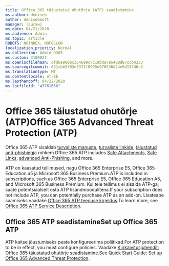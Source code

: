```yaml
---
title: Office 365 täiustatud ohutõrje (ATP) seadistamine
ms.author: deniseb
author: denisebmsft
manager: laurawi
ms.date: 04/21/2020
ms.audience: Admin
ms.topic: article
ROBOTS: NOINDEX, NOFOLLOW
localization_priority: Normal
ms.collection: Admin_O365
ms.custom: 3100021
ms.openlocfilehash: dfd6e900bc364699c7c19bda795408d87ccb4333
ms.sourcegitcommit: 631cbb5f03e5371f0995e976536d24e9d13746c3
ms.translationtype: MT
ms.contentlocale: et-EE
ms.lasthandoff: 04/22/2020
ms.locfileid: "43761666"
---
```

# <a name="office-365-advanced-threat-protection-atp"></a><span data-ttu-id="fb161-102">Office 365 täiustatud ohutõrje (ATP)</span><span class="sxs-lookup"><span data-stu-id="fb161-102">Office 365 Advanced Threat Protection (ATP)</span></span>

<span data-ttu-id="fb161-103">Office 365 ATP sisaldab [turvaliste manuste](https://docs.microsoft.com/office365/securitycompliance/atp-safe-attachments), [turvaliste linkide](https://docs.microsoft.com/office365/securitycompliance/atp-safe-links), [täiustatud anti-phishing](https://docs.microsoft.com/office365/securitycompliance/atp-anti-phishing)ja rohkem.</span><span class="sxs-lookup"><span data-stu-id="fb161-103">Office 365 ATP includes [Safe Attachments](https://docs.microsoft.com/office365/securitycompliance/atp-safe-attachments), [Safe Links](https://docs.microsoft.com/office365/securitycompliance/atp-safe-links), [advanced Anti-Phishing](https://docs.microsoft.com/office365/securitycompliance/atp-anti-phishing), and more.</span></span> 

<span data-ttu-id="fb161-104">ATP on kaasatud tellimused, nagu Office 365 Enterprise E5, Office 365 Education a5 ja Microsoft 365 Business Premium.</span><span class="sxs-lookup"><span data-stu-id="fb161-104">ATP is included in subscriptions, such as Office 365 Enterprise E5, Office 365 Education A5, and Microsoft 365 Business Premium.</span></span> <span data-ttu-id="fb161-105">Kui teie tellimus ei sisalda ATP-ga, saate potentsiaalselt osta ATP lisandmoodulitena.</span><span class="sxs-lookup"><span data-stu-id="fb161-105">If your subscription does not include ATP, you can potentially purchase ATP as an add-on.</span></span> <span data-ttu-id="fb161-106">Lisateabe saamiseks vaadake [Office 365 ATP teenuse kirjeldus](https://docs.microsoft.com/office365/servicedescriptions/office-365-advanced-threat-protection-service-description).</span><span class="sxs-lookup"><span data-stu-id="fb161-106">To learn more, see [Office 365 ATP Service Description](https://docs.microsoft.com/office365/servicedescriptions/office-365-advanced-threat-protection-service-description).</span></span>

## <a name="set-up-office-365-atp"></a><span data-ttu-id="fb161-107">Office 365 ATP seadistamine</span><span class="sxs-lookup"><span data-stu-id="fb161-107">Set up Office 365 ATP</span></span>

<span data-ttu-id="fb161-108">ATP kaitse jõustumiseks peate konfigureerima poliitikad.</span><span class="sxs-lookup"><span data-stu-id="fb161-108">For ATP protection to be in effect, you must configure policies.</span></span> <span data-ttu-id="fb161-109">Vaadake [Kiirkäivitusjuhendit: Office 365 täiustatud ohutõrje seadistamine](https://docs.microsoft.com/office365/securitycompliance/checklist-atp-setup).</span><span class="sxs-lookup"><span data-stu-id="fb161-109">See [Quick Start Guide: Set up Office 365 Advanced Threat Protection](https://docs.microsoft.com/office365/securitycompliance/checklist-atp-setup).</span></span>

